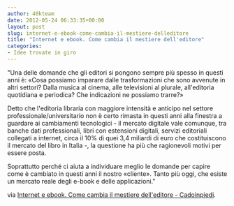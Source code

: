 ```yaml
---
author: 40kteam
date: 2012-05-24 06:33:35+00:00
layout: post
slug: internet-e-ebook-come-cambia-il-mestiere-delleditore
title: "Internet e ebook. Come cambia il mestiere dell'editore"
categories:
- Idee trovate in giro
---
```


"Una delle domande che gli editori si pongono sempre più spesso in questi anni è: «Cosa possiamo imparare dalle trasformazioni che sono avvenute in altri settori? Dalla musica al cinema, alle televisioni al plurale, all'editoria quotidiana e periodica? Che indicazioni ne possiamo trarre?»

Detto che l'editoria libraria con maggiore intensità e anticipo nel settore professionale/universitario non è certo rimasta in questi anni alla finestra a guardare ai cambiamenti tecnologici - il mercato digitale vale comunque, tra banche dati professionali, libri con estensioni digitali, servizi editoriali collegati a internet, circa il 10% di quei 3,4 miliardi di euro che costituiscono il mercato del libro in Italia -, la questione ha più che ragionevoli motivi per essere posta.

Soprattutto perché ci aiuta a individuare meglio le domande per capire come è cambiato in questi anni il nostro «cliente». Tanto più oggi, che esiste un mercato reale degli e-book e delle applicazioni."

via [Internet e ebook. Come cambia il mestiere dell'editore - Cadoinpiedi](http://www.cadoinpiedi.it/2012/05/22/internet_e_ebook_come_cambia_il_mestiere_delleditore.html).
